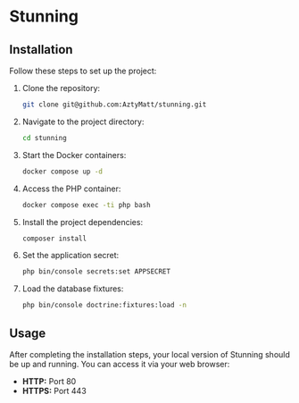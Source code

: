 # Stunning

## Installation

Follow these steps to set up the project:

1. Clone the repository:

    ```bash
    git clone git@github.com:AztyMatt/stunning.git
    ```

2. Navigate to the project directory:

    ```bash
    cd stunning
    ```

3. Start the Docker containers:

    ```bash
    docker compose up -d
    ```

4. Access the PHP container:

    ```bash
    docker compose exec -ti php bash
    ```

5. Install the project dependencies:

    ```bash
    composer install
    ```

6. Set the application secret:

    ```bash
    php bin/console secrets:set APPSECRET
    ```

7. Load the database fixtures:
    ```bash
    php bin/console doctrine:fixtures:load -n
    ```

## Usage

After completing the installation steps, your local version of Stunning should be up and running. You can access it via your web browser:

-   **HTTP:** Port 80
-   **HTTPS:** Port 443
